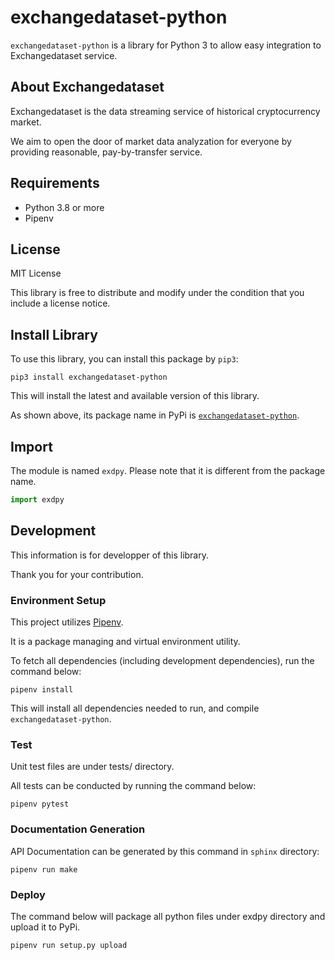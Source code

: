 # exchangedataset-python

`exchangedataset-python` is a library for Python 3 to allow easy integration to Exchangedataset service.

## About Exchangedataset

Exchangedataset is the data streaming service of historical cryptocurrency market.

We aim to open the door of market data analyzation for everyone by providing reasonable, pay-by-transfer service.

## Requirements

- Python 3.8 or more
- Pipenv

## License

MIT License

This library is free to distribute and modify under the condition that you include a license notice.

## Install Library

To use this library, you can install this package by `pip3`:

```shell
pip3 install exchangedataset-python
```

This will install the latest and available version of this library.

As shown above, its package name in PyPi is [`exchangedataset-python`](https://pypi.org/project/exchangedataset-python/).

## Import

The module is named `exdpy`.
Please note that it is different from the package name.

```python
import exdpy
```

## Development

This information is for developper of this library.

Thank you for your contribution.

### Environment Setup

This project utilizes [Pipenv](https://pypi.org/project/pipenv/).

It is a package managing and virtual environment utility.

To fetch all dependencies (including development dependencies), run the command below:

```shell
pipenv install
```

This will install all dependencies needed to run, and compile `exchangedataset-python`.

### Test

Unit test files are under tests/ directory.

All tests can be conducted by running the command below:

```shell
pipenv pytest
```

### Documentation Generation

API Documentation can be generated by this command in `sphinx` directory:

```shell
pipenv run make
```

### Deploy

The command below will package all python files under exdpy directory and upload it to PyPi.

```shell
pipenv run setup.py upload
```
